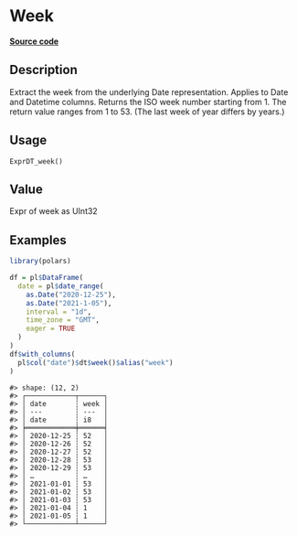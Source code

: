 

# Week

[**Source code**](https://github.com/pola-rs/r-polars/tree/8387e0a88c6889e6449b053999aada405c241066/R/expr__datetime.R#L289)

## Description

Extract the week from the underlying Date representation. Applies to
Date and Datetime columns. Returns the ISO week number starting from 1.
The return value ranges from 1 to 53. (The last week of year differs by
years.)

## Usage

<pre><code class='language-R'>ExprDT_week()
</code></pre>

## Value

Expr of week as UInt32

## Examples

``` r
library(polars)

df = pl$DataFrame(
  date = pl$date_range(
    as.Date("2020-12-25"),
    as.Date("2021-1-05"),
    interval = "1d",
    time_zone = "GMT",
    eager = TRUE
  )
)
df$with_columns(
  pl$col("date")$dt$week()$alias("week")
)
```

    #> shape: (12, 2)
    #> ┌────────────┬──────┐
    #> │ date       ┆ week │
    #> │ ---        ┆ ---  │
    #> │ date       ┆ i8   │
    #> ╞════════════╪══════╡
    #> │ 2020-12-25 ┆ 52   │
    #> │ 2020-12-26 ┆ 52   │
    #> │ 2020-12-27 ┆ 52   │
    #> │ 2020-12-28 ┆ 53   │
    #> │ 2020-12-29 ┆ 53   │
    #> │ …          ┆ …    │
    #> │ 2021-01-01 ┆ 53   │
    #> │ 2021-01-02 ┆ 53   │
    #> │ 2021-01-03 ┆ 53   │
    #> │ 2021-01-04 ┆ 1    │
    #> │ 2021-01-05 ┆ 1    │
    #> └────────────┴──────┘
